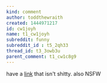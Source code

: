 ```yaml
---
kind: comment
author: toddthewraith
created: 1444971217
id: cw1joyh
name: t1_cw1joyh
subreddit: funny
subreddit_id : t5_2qh33
thread_id: t3_3owb3u
parent_comment: t1_cw1c8g9
---
```


have a [link](http://www.boobpedia.com/boobs/Merilyn_Sakova) that isn't shitty. also NSFW


